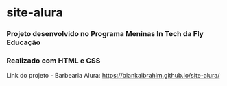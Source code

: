 # site-alura
### Projeto desenvolvido no Programa Meninas In Tech da Fly Educação
### Realizado com HTML e CSS 
Link do projeto - Barbearia Alura: https://biankaibrahim.github.io/site-alura/
